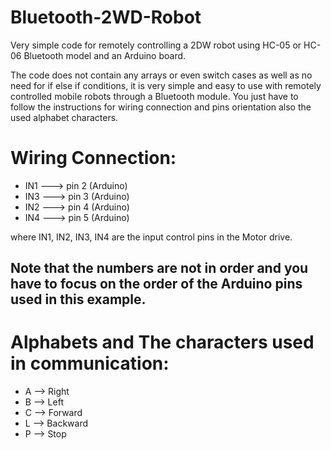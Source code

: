 # Bluetooth-2WD-Robot
Very simple code for remotely controlling a 2DW robot using HC-05 or HC-06 Bluetooth model and an Arduino board.


The code does not contain any arrays or even switch cases as well as no need for if else if conditions, it is very simple and easy to use with remotely controlled mobile robots through a Bluetooth module. You just have to follow the instructions for wiring connection and pins orientation also the used alphabet characters.

# Wiring Connection:

- IN1  ---> pin 2 (Arduino)
- IN3  ---> pin 3 (Arduino)
- IN2  ---> pin 4 (Arduino)
- IN4  ---> pin 5 (Arduino)

where IN1, IN2, IN3, IN4 are the input control pins in the Motor drive.

## Note that the numbers are not in order and you have to focus on the order of the Arduino pins used in this example.

# Alphabets and The characters used in communication:

- A --> Right
- B --> Left
- C --> Forward
- L --> Backward
- P --> Stop

